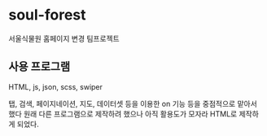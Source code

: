 # soul-forest

서울식물원 홈페이지 변경 팀프로젝트

## 사용 프로그램
HTML, js, json, scss, swiper

탭, 검색, 페이지네이션, 지도, 데이터셋 등을 이용한 on 기능 등을 중점적으로 맡아서 했다
원래 다른 프로그램으로 제작하려 했으나 아직 활용도가 모자라 HTML로 제작하게 되었다.
